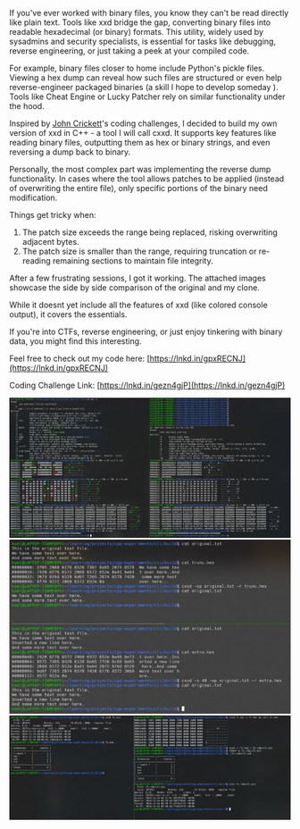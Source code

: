 If you've ever worked with binary files, you know they can't be read directly like plain text. Tools like xxd bridge the gap, converting binary files into readable hexadecimal (or binary) formats. This utility, widely used by sysadmins and security specialists, is essential for tasks like debugging, reverse engineering, or just taking a peek at your compiled code.  
  
For example, binary files closer to home include Python's pickle files. Viewing a hex dump can reveal how such files are structured or even help reverse-engineer packaged binaries (a skill I hope to develop someday ). Tools like Cheat Engine or Lucky Patcher rely on similar functionality under the hood.  
  
Inspired by [John Crickett](https://www.linkedin.com/in/ACoAAAAADOIB1jesEqZdnwQE5csLme2tAbpHuMg)'s coding challenges, I decided to build my own version of xxd in C++ - a tool I will call cxxd. It supports key features like reading binary files, outputting them as hex or binary strings, and even reversing a dump back to binary.  
  
Personally, the most complex part was implementing the reverse dump functionality. In cases where the tool allows patches to be applied (instead of overwriting the entire file), only specific portions of the binary need modification.   
  
Things get tricky when:  
1) The patch size exceeds the range being replaced, risking overwriting adjacent bytes.  
2) The patch size is smaller than the range, requiring truncation or re-reading remaining sections to maintain file integrity.  
  
After a few frustrating sessions, I got it working. The attached images showcase the side by side comparison of the original and my clone.  
  
While it doesnt yet include all the features of xxd (like colored console output), it covers the essentials.  
  
If you're into CTFs, reverse engineering, or just enjoy tinkering with binary data, you might find this interesting.  
  
Feel free to check out my code here: [https://lnkd.in/gpxRECNJ](https://lnkd.in/gpxRECNJ)  
  
Coding Challenge Link: [https://lnkd.in/gezn4gjP](https://lnkd.in/gezn4gjP)

![No alternative text description for this image](images/12.01.jpg)  
![No alternative text description for this image](images/12.02.jpg)  
![No alternative text description for this image](images/12.03.jpg)  

